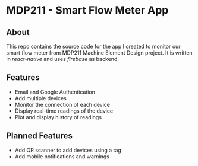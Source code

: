 # MDP211 - Smart Flow Meter App
## About
This repo contains the source code for the app I created to monitor our smart flow meter from MDP211 Machine Element Design project. It is written in *react-native* and uses *firebase* as backend.

## Features
- Email and Google Authentication
- Add multiple devices
- Monitor the connection of each device
- Display real-time readings of the device
- Plot and display history of readings

## Planned Features
- Add QR scanner to add devices using a tag
- Add mobile notifications and warnings
